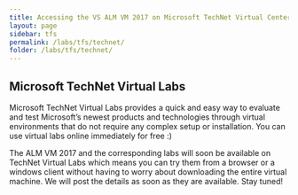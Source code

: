 ```yaml
---
title: Accessing the VS ALM VM 2017 on Microsoft TechNet Virtual Center
layout: page    
sidebar: tfs
permalink: /labs/tfs/technet/
folder: /labs/tfs/technet/
---
```


## Microsoft TechNet Virtual Labs
Microsoft TechNet Virtual Labs provides a quick and easy way to evaluate and test Microsoft’s newest products and technologies through virtual environments that do not require any complex setup or installation. You can use virtual labs online immediately for free :)

The ALM VM 2017 and the corresponding labs will soon be available on TechNet Virtual Labs which means you can try them from a browser or a windows client without having to worry about downloading the entire virtual machine. We will post the details as soon as they are available. Stay tuned!
